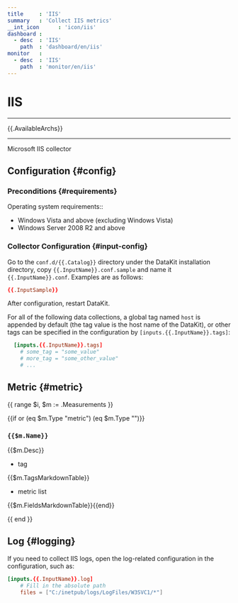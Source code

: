 ```yaml
---
title     : 'IIS'
summary   : 'Collect IIS metrics'
__int_icon      : 'icon/iis'
dashboard :
  - desc  : 'IIS'
    path  : 'dashboard/en/iis'
monitor   :
  - desc  : 'IIS'
    path  : 'monitor/en/iis'
---
```


<!-- markdownlint-disable MD025 -->
# IIS
<!-- markdownlint-enable -->

---

{{.AvailableArchs}}

---

Microsoft IIS collector

## Configuration {#config}

### Preconditions {#requirements}

Operating system requirements::

- Windows Vista and above (excluding Windows Vista)
- Windows Server 2008 R2 and above

### Collector Configuration {#input-config}

Go to the `conf.d/{{.Catalog}}` directory under the DataKit installation directory, copy `{{.InputName}}.conf.sample` and name it `{{.InputName}}.conf`. Examples are as follows:

```toml
{{.InputSample}} 
```

After configuration, restart DataKit.

For all of the following data collections, a global tag named `host` is appended by default (the tag value is the host name of the DataKit), or other tags can be specified in the configuration by `[inputs.{{.InputName}}.tags]`:

``` toml
  [inputs.{{.InputName}}.tags]
    # some_tag = "some_value"
    # more_tag = "some_other_value"
    # ...
```

## Metric {#metric}

{{ range $i, $m := .Measurements }}

{{if or (eq $m.Type "metric") (eq $m.Type "")}}

### `{{$m.Name}}`

{{$m.Desc}}

- tag

{{$m.TagsMarkdownTable}}

- metric list

{{$m.FieldsMarkdownTable}}{{end}}

{{ end }}

## Log {#logging}

If you need to collect IIS logs, open the log-related configuration in the configuration, such as:

```toml
[inputs.{{.InputName}}.log]
    # Fill in the absolute path
    files = ["C:/inetpub/logs/LogFiles/W3SVC1/*"] 
```
